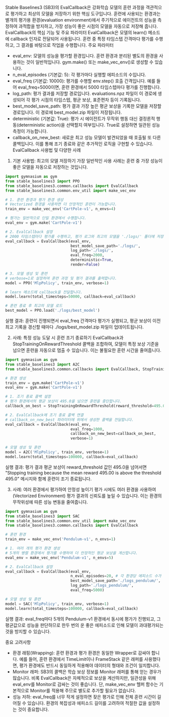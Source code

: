 Stable Baselines3 (SB3)의 EvalCallback은 강화학습 모델의 훈련 과정을 객관적으로 평가하고 최상의 모델을 저장하기 위한 핵심 도구입니다. 훈련에 사용되는 환경과는 별개의 평가용 환경(evaluation environment)에서 주기적으로 에이전트의 성능을 측정하여 과적합을 방지하고, 가장 성능이 좋은 시점의 모델을 자동으로 저장해 줍니다.
EvalCallback의 핵심 기능 및 주요 파라미터
EvalCallback은 모델의 learn() 메소드에 callback 인자로 전달되어 사용됩니다. 훈련 중 특정 타임스텝 간격마다 평가를 수행하고, 그 결과를 바탕으로 작업을 수행합니다.
주요 파라미터
 * eval_env: 모델의 성능을 평가할 환경입니다. 훈련 환경과 분리된 별도의 환경을 사용하는 것이 일반적입니다. gym.make() 또는 make_vec_env()로 생성할 수 있습니다.
 * n_eval_episodes (기본값: 5): 각 평가마다 실행할 에피소드의 수입니다.
 * eval_freq (기본값: 10000): 평가를 수행할 env.step() 호출 간격입니다. 예를 들어 eval_freq=5000이면, 훈련 환경에서 5000 타임스텝마다 평가를 진행합니다.
 * log_path: 평가 결과를 저장할 경로입니다. evaluations.npz 파일이 이 경로에 생성되어 각 평가 시점의 타임스텝, 평균 보상, 표준편차 등이 기록됩니다.
 * best_model_save_path: 평가 결과 가장 높은 평균 보상을 기록한 모델을 저장할 경로입니다. 이 경로에 best_model.zip 파일이 저장됩니다.
 * deterministic (기본값: True): 평가 시 에이전트가 무작위 행동 대신 결정론적 행동(deterministic action)을 선택할지 여부입니다. True로 설정하면 일관된 성능 측정이 가능합니다.
 * callback_on_new_best: 새로운 최고 성능 모델이 발견되었을 때 호출될 또 다른 콜백입니다. 이를 통해 조기 종료와 같은 추가적인 로직을 구현할 수 있습니다.
EvalCallback 사용법 및 다양한 사례
1. 기본 사용법: 최고의 모델 저장하기
가장 일반적인 사용 사례는 훈련 중 가장 성능이 좋은 모델을 자동으로 저장하는 것입니다.

```python
import gymnasium as gym
from stable_baselines3 import PPO
from stable_baselines3.common.callbacks import EvalCallback
from stable_baselines3.common.env_util import make_vec_env

# 1. 훈련 환경과 평가 환경 생성
# Vectorized 환경을 사용하면 더 안정적인 훈련이 가능합니다.
train_env = make_vec_env('CartPole-v1', n_envs=4)

# 평가는 일반적으로 단일 환경에서 수행합니다.
eval_env = gym.make('CartPole-v1')

# 2. EvalCallback 설정
# 2000 타임스텝마다 평가를 수행하고, 평가 로그와 최고의 모델을 './logs/' 폴더에 저장합니다.
eval_callback = EvalCallback(eval_env, 
                             best_model_save_path='./logs/',
                             log_path='./logs/',
                             eval_freq=2000,
                             deterministic=True,
                             render=False)

# 3. 모델 생성 및 훈련
# verbose=1로 설정하여 훈련 과정 및 평가 결과를 출력합니다.
model = PPO('MlpPolicy', train_env, verbose=1)

# learn 메소드에 callback을 전달합니다.
model.learn(total_timesteps=50000, callback=eval_callback)

# 훈련 종료 후 최고의 모델 로드
best_model = PPO.load('./logs/best_model')
```

실행 결과:
훈련이 진행되면서 eval_freq 간격마다 평가가 실행되고, 평균 보상이 이전 최고 기록을 경신할 때마다 ./logs/best_model.zip 파일이 업데이트됩니다.

2. 사례: 특정 성능 도달 시 훈련 조기 종료하기
EvalCallback과 StopTrainingOnRewardThreshold 콜백을 조합하여, 모델이 특정 보상 기준을 넘으면 훈련을 자동으로 멈출 수 있습니다. 이는 불필요한 훈련 시간을 줄여줍니다.
```python
import gymnasium as gym
from stable_baselines3 import A2C
from stable_baselines3.common.callbacks import EvalCallback, StopTrainingOnRewardThreshold

# 환경 생성
train_env = gym.make('CartPole-v1')
eval_env = gym.make('CartPole-v1')

# 1. 조기 종료 콜백 설정
# 평가 환경에서의 평균 보상이 495.0을 넘으면 훈련을 중단합니다.
callback_on_best = StopTrainingOnRewardThreshold(reward_threshold=495.0, verbose=1)

# 2. EvalCallback에 조기 종료 콜백 연결
# callback_on_new_best 파라미터에 위에서 생성한 콜백을 전달합니다.
eval_callback = EvalCallback(eval_env,
                             eval_freq=1000,
                             callback_on_new_best=callback_on_best,
                             verbose=1)

# 모델 생성 및 훈련
model = A2C('MlpPolicy', train_env, verbose=1)
model.learn(total_timesteps=100000, callback=eval_callback)
```

실행 결과:
평가 결과 평균 보상이 reward_threshold 값인 495.0을 넘어서면 "Stopping training because the mean reward 495.00 is above the threshold 495.0" 메시지와 함께 훈련이 조기 종료됩니다.

3. 사례: 여러 환경에서 평가하여 안정성 높이기
평가 시에도 여러 환경을 사용하여(Vectorized Environment) 평가 결과의 신뢰도를 높일 수 있습니다. 이는 환경의 무작위성에 따른 성능 변동을 줄여줍니다.

```python
import gymnasium as gym
from stable_baselines3 import SAC
from stable_baselines3.common.env_util import make_vec_env
from stable_baselines3.common.callbacks import EvalCallback

# 훈련 환경
train_env = make_vec_env('Pendulum-v1', n_envs=1)

# 1. 여러 개의 평가 환경 생성
# 5개의 병렬 환경에서 평가를 수행하여 더 안정적인 평균 보상을 계산합니다.
eval_env = make_vec_env('Pendulum-v1', n_envs=5)

# 2. EvalCallback 설정
eval_callback = EvalCallback(eval_env,
                             n_eval_episodes=20, # 각 환경당 에피소드 수가 아닌, 총 에피소드 수
                             best_model_save_path='./logs_pendulum/',
                             log_path='./logs_pendulum/',
                             eval_freq=5000)

# 모델 생성 및 훈련
model = SAC('MlpPolicy', train_env, verbose=1)
model.learn(total_timesteps=100000, callback=eval_callback)
```

실행 결과:
eval_freq마다 5개의 Pendulum-v1 환경에서 동시에 평가가 진행되고, 그 평균값으로 성능을 판단하므로 한두 번의 운 좋은 에피소드로 인해 모델이 과대평가되는 것을 방지할 수 있습니다.


중요 고려사항
 * 환경 래핑(Wrapping): 훈련 환경과 평가 환경은 동일한 Wrapper로 감싸야 합니다. 예를 들어, 훈련 환경에서 TimeLimit이나 FrameStack 같은 래퍼를 사용했다면, 평가 환경에도 반드시 동일하게 적용해야 데이터의 형태와 조건이 일치합니다.
 * Monitor 래퍼: SB3의 콜백은 학습 보상 정보를 Monitor 래퍼를 통해 얻는 경우가 많습니다. 비록 EvalCallback은 자체적으로 보상을 계산하지만, 일관성을 위해 eval_env를 Monitor로 감싸는 것이 좋습니다. 단, make_vec_env 헬퍼 함수는 기본적으로 Monitor를 적용해 주므로 별도로 추가할 필요가 없습니다.
 * 성능 저하: eval_freq를 너무 작게 설정하면 잦은 평가로 인해 전체 훈련 시간이 길어질 수 있습니다. 환경의 복잡성과 에피소드 길이를 고려하여 적절한 값을 설정하는 것이 중요합니다.
